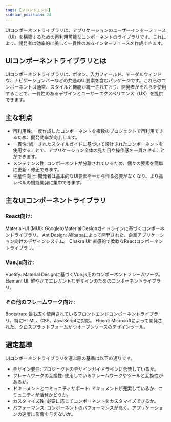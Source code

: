 ```yaml
---
tags: [フロントエンド]
sidebar_position: 24
---
```


UIコンポーネントライブラリは、アプリケーションのユーザーインターフェース（UI）を構築するための再利用可能なコンポーネントのライブラリです。これにより、開発者は効率的に美しく一貫性のあるインターフェースを作成できます。

## UIコンポーネントライブラリとは
UIコンポーネントライブラリは、ボタン、入力フィールド、モーダルウィンドウ、ナビゲーションバーなどの共通のUI要素を含むパッケージです。これらのコンポーネントは通常、スタイルと機能が統一されており、開発者がそれらを使用することで、一貫性のあるデザインとユーザーエクスペリエンス（UX）を提供できます。

## 主な利点
- 再利用性: 一度作成したコンポーネントを複数のプロジェクトで再利用できるため、開発効率が向上します。
- 一貫性: 統一されたスタイルガイドに基づいて設計されたコンポーネントを使用することで、アプリケーション全体の見た目や操作感を一貫させることができます。
- メンテナンス性: コンポーネントが分離されているため、個々の要素を簡単に更新・修正できます。
- 生産性向上: 開発者は基本的なUI要素を一から作る必要がなくなり、より高レベルの機能開発に集中できます。

## 主なUIコンポーネントライブラリ
### React向け:

Material-UI (MUI): GoogleのMaterial Designガイドラインに基づくコンポーネントライブラリ。
Ant Design: Alibabaによって開発された、企業アプリケーション向けのデザインシステム。
Chakra UI: 直感的で柔軟なReactコンポーネントライブラリ。

### Vue.js向け:

Vuetify: Material Designに基づくVue.js用のコンポーネントフレームワーク。
Element UI: 鮮やかでエレガントなデザインのためのコンポーネントライブラリ。

### その他のフレームワーク向け:

Bootstrap: 最も広く使用されているフロントエンドコンポーネントライブラリ。特にHTML、CSS、JavaScriptに対応。
Fluent: Microsoftによって開発された、クロスプラットフォームかつオープンソースのデザインツール。

## 選定基準
UIコンポーネントライブラリを選ぶ際の基準は以下の通りです。

- デザイン要件: プロジェクトのデザインガイドラインに合致しているか。
- フレームワークの互換性: 使用しているフレームワークやツールと互換性があるか。
- ドキュメントとコミュニティサポート: ドキュメントが充実しているか、コミュニティが活発かどうか。
- カスタマイズ性: 必要に応じてコンポーネントをカスタマイズできるか。
- パフォーマンス: コンポーネントのパフォーマンスが高く、アプリケーションの速度に影響を与えないか。
